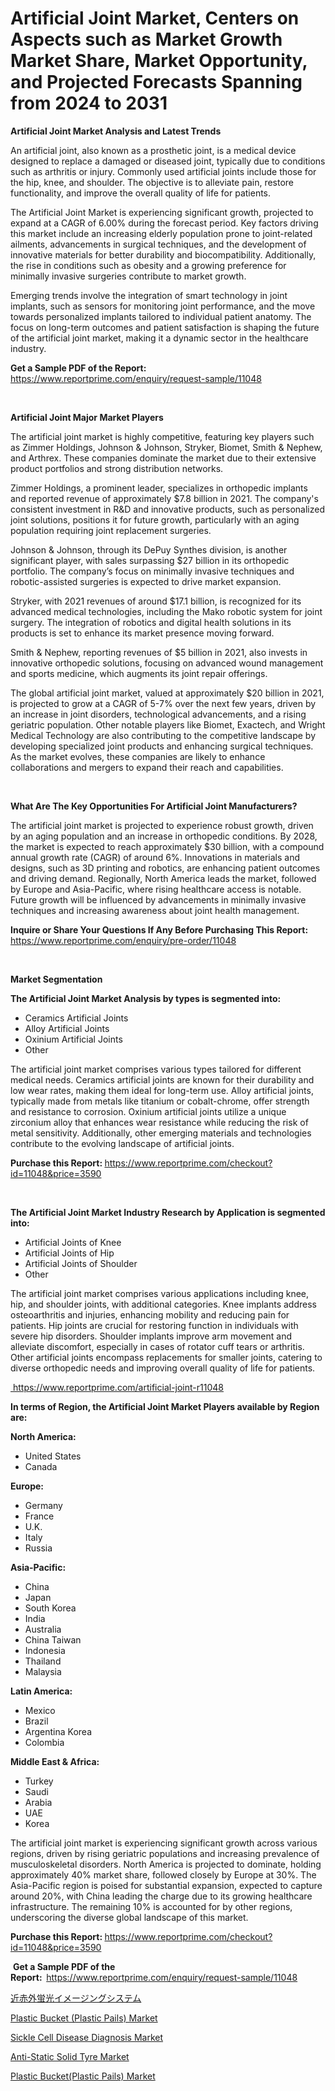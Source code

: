 <p><h1>Artificial Joint Market, Centers on Aspects such as Market Growth Market Share, Market Opportunity, and Projected Forecasts Spanning from 2024 to 2031</h1></p><p><strong>Artificial Joint Market Analysis and Latest Trends</strong></p>
<p><p>An artificial joint, also known as a prosthetic joint, is a medical device designed to replace a damaged or diseased joint, typically due to conditions such as arthritis or injury. Commonly used artificial joints include those for the hip, knee, and shoulder. The objective is to alleviate pain, restore functionality, and improve the overall quality of life for patients.</p><p>The Artificial Joint Market is experiencing significant growth, projected to expand at a CAGR of 6.00% during the forecast period. Key factors driving this market include an increasing elderly population prone to joint-related ailments, advancements in surgical techniques, and the development of innovative materials for better durability and biocompatibility. Additionally, the rise in conditions such as obesity and a growing preference for minimally invasive surgeries contribute to market growth.</p><p>Emerging trends involve the integration of smart technology in joint implants, such as sensors for monitoring joint performance, and the move towards personalized implants tailored to individual patient anatomy. The focus on long-term outcomes and patient satisfaction is shaping the future of the artificial joint market, making it a dynamic sector in the healthcare industry.</p></p>
<p><strong>Get a Sample PDF of the Report:&nbsp;</strong> <a href="https://www.reportprime.com/enquiry/request-sample/11048">https://www.reportprime.com/enquiry/request-sample/11048</a></p>
<p>&nbsp;</p>
<p><strong>Artificial Joint Major Market Players</strong></p>
<p><p>The artificial joint market is highly competitive, featuring key players such as Zimmer Holdings, Johnson & Johnson, Stryker, Biomet, Smith & Nephew, and Arthrex. These companies dominate the market due to their extensive product portfolios and strong distribution networks.</p><p>Zimmer Holdings, a prominent leader, specializes in orthopedic implants and reported revenue of approximately $7.8 billion in 2021. The company's consistent investment in R&D and innovative products, such as personalized joint solutions, positions it for future growth, particularly with an aging population requiring joint replacement surgeries.</p><p>Johnson & Johnson, through its DePuy Synthes division, is another significant player, with sales surpassing $27 billion in its orthopedic portfolio. The company’s focus on minimally invasive techniques and robotic-assisted surgeries is expected to drive market expansion.</p><p>Stryker, with 2021 revenues of around $17.1 billion, is recognized for its advanced medical technologies, including the Mako robotic system for joint surgery. The integration of robotics and digital health solutions in its products is set to enhance its market presence moving forward.</p><p>Smith & Nephew, reporting revenues of $5 billion in 2021, also invests in innovative orthopedic solutions, focusing on advanced wound management and sports medicine, which augments its joint repair offerings.</p><p>The global artificial joint market, valued at approximately $20 billion in 2021, is projected to grow at a CAGR of 5-7% over the next few years, driven by an increase in joint disorders, technological advancements, and a rising geriatric population. Other notable players like Biomet, Exactech, and Wright Medical Technology are also contributing to the competitive landscape by developing specialized joint products and enhancing surgical techniques. As the market evolves, these companies are likely to enhance collaborations and mergers to expand their reach and capabilities.</p></p>
<p>&nbsp;</p>
<p><strong>What Are The Key Opportunities For Artificial Joint Manufacturers?</strong></p>
<p><p>The artificial joint market is projected to experience robust growth, driven by an aging population and an increase in orthopedic conditions. By 2028, the market is expected to reach approximately $30 billion, with a compound annual growth rate (CAGR) of around 6%. Innovations in materials and designs, such as 3D printing and robotics, are enhancing patient outcomes and driving demand. Regionally, North America leads the market, followed by Europe and Asia-Pacific, where rising healthcare access is notable. Future growth will be influenced by advancements in minimally invasive techniques and increasing awareness about joint health management.</p></p>
<p><strong>Inquire or Share Your Questions If Any Before Purchasing This Report:</strong> <a href="https://www.reportprime.com/enquiry/pre-order/11048">https://www.reportprime.com/enquiry/pre-order/11048</a></p>
<p>&nbsp;</p>
<p><strong>Market Segmentation</strong></p>
<p><strong>The Artificial Joint Market Analysis by types is segmented into:</strong></p>
<p><ul><li>Ceramics Artificial Joints</li><li>Alloy Artificial Joints</li><li>Oxinium Artificial Joints</li><li>Other</li></ul></p>
<p><p>The artificial joint market comprises various types tailored for different medical needs. Ceramics artificial joints are known for their durability and low wear rates, making them ideal for long-term use. Alloy artificial joints, typically made from metals like titanium or cobalt-chrome, offer strength and resistance to corrosion. Oxinium artificial joints utilize a unique zirconium alloy that enhances wear resistance while reducing the risk of metal sensitivity. Additionally, other emerging materials and technologies contribute to the evolving landscape of artificial joints.</p></p>
<p><strong>Purchase this Report:&nbsp;</strong><a href="https://www.reportprime.com/checkout?id=11048&price=3590">https://www.reportprime.com/checkout?id=11048&price=3590</a></p>
<p>&nbsp;</p>
<p><strong>The Artificial Joint Market Industry Research by Application is segmented into:</strong></p>
<p><ul><li>Artificial Joints of Knee</li><li>Artificial Joints of Hip</li><li>Artificial Joints of Shoulder</li><li>Other</li></ul></p>
<p><p>The artificial joint market comprises various applications including knee, hip, and shoulder joints, with additional categories. Knee implants address osteoarthritis and injuries, enhancing mobility and reducing pain for patients. Hip joints are crucial for restoring function in individuals with severe hip disorders. Shoulder implants improve arm movement and alleviate discomfort, especially in cases of rotator cuff tears or arthritis. Other artificial joints encompass replacements for smaller joints, catering to diverse orthopedic needs and improving overall quality of life for patients.</p></p>
<p><a href="https://www.reportprime.com/artificial-joint-r11048">&nbsp;https://www.reportprime.com/artificial-joint-r11048</a></p>
<p><strong>In terms of Region, the Artificial Joint Market Players available by Region are:</strong></p>
<p>
    <p> <strong> North America: </strong>
        <ul>
            <li>United States</li>
            <li>Canada</li>
        </ul>
        </p> 
    <p> <strong> Europe: </strong>
        <ul>
            <li>Germany</li>
            <li>France</li>
            <li>U.K.</li>
            <li>Italy</li>
            <li>Russia</li>
        </ul>
        </p> 
    <p> <strong> Asia-Pacific: </strong>
        <ul>
            <li>China</li>
            <li>Japan</li>
            <li>South Korea</li>
            <li>India</li>
            <li>Australia</li>
            <li>China Taiwan</li>
            <li>Indonesia</li>
            <li>Thailand</li>
            <li>Malaysia</li>
        </ul>
        </p> 
    <p> <strong> Latin America: </strong>
        <ul>
            <li>Mexico</li>
            <li>Brazil</li>
            <li>Argentina Korea</li>
            <li>Colombia</li>
        </ul>
        </p> 
    <p> <strong> Middle East & Africa: </strong>
        <ul>
            <li>Turkey</li>
            <li>Saudi</li>
            <li>Arabia</li>
            <li>UAE</li>
            <li>Korea</li>
        </ul>
    </p>
    </p>
<p><p>The artificial joint market is experiencing significant growth across various regions, driven by rising geriatric populations and increasing prevalence of musculoskeletal disorders. North America is projected to dominate, holding approximately 40% market share, followed closely by Europe at 30%. The Asia-Pacific region is poised for substantial expansion, expected to capture around 20%, with China leading the charge due to its growing healthcare infrastructure. The remaining 10% is accounted for by other regions, underscoring the diverse global landscape of this market.</p></p>
<p><strong>Purchase this Report: </strong><a href="https://www.reportprime.com/checkout?id=11048&price=3590">https://www.reportprime.com/checkout?id=11048&price=3590</a></p>
<p>&nbsp;<strong>Get a Sample PDF of the Report:&nbsp;&nbsp;</strong><a href="https://www.reportprime.com/enquiry/request-sample/11048">https://www.reportprime.com/enquiry/request-sample/11048</a></p>
<p><strong></strong></p>
<p><p><a href="https://medium.com/@claudekluttzyvh/near-infrared-fluorescence-imaging-system-market-%E3%81%AF-%E3%82%B3%E3%82%B9%E3%83%88%E7%AE%A1%E7%90%86%E3%81%A8%E5%8A%B9%E7%8E%87%E5%90%91%E4%B8%8A%E3%82%92%E5%84%AA%E5%85%88%E3%81%97%E3%81%BE%E3%81%99-65a7a05c1375">近赤外蛍光イメージングシステム</a></p><p><a href="https://issuu.com/reportprime-2/docs/plastic-bucket-plastic-pails-market_003c246249ba6f">Plastic Bucket (Plastic Pails) Market</a></p><p><a href="https://www.linkedin.com/pulse/sickle-cell-disease-diagnosis-market-share-size-trends-industry-blblc?trackingId=zKed4eWFSZSSO1FHmCCxqA%3D%3D">Sickle Cell Disease Diagnosis Market</a></p><p><a href="https://medium.com/@mintal14046644/this-anti-static-solid-tyre-market-research-report-evaluates-the-key-market-trends-drivers-and-6a63290a7602">Anti-Static Solid Tyre Market</a></p><p><a href="https://issuu.com/reportprime-2/docs/plastic-bucketplastic-pails-market-_f2ae52068a16f4">Plastic Bucket(Plastic Pails) Market</a></p></p>